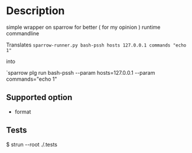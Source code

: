 # Description

simple wrapper on sparrow for better ( for my opinion ) runtime commandline

Translates
`sparrow-runner.py bash-pssh hosts 127.0.0.1 commands "echo 1"`

into

`sparrow plg run bash-pssh --param hosts=127.0.0.1 --param commands="echo 1"

## Supported option
- format

## Tests
$ strun --root ./.tests
